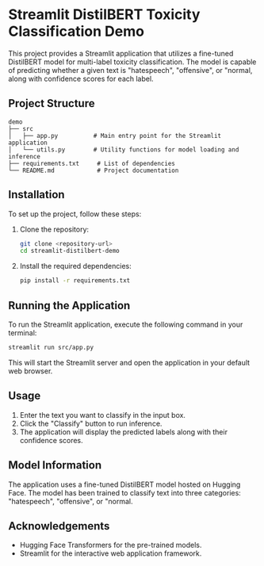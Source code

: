 # Streamlit DistilBERT Toxicity Classification Demo

This project provides a Streamlit application that utilizes a fine-tuned DistilBERT model for multi-label toxicity classification. The model is capable of predicting whether a given text is "hatespeech", "offensive", or "normal, along with confidence scores for each label.

## Project Structure

```
demo
├── src
│   ├── app.py          # Main entry point for the Streamlit application
│   └── utils.py        # Utility functions for model loading and inference
├── requirements.txt     # List of dependencies
└── README.md            # Project documentation
```

## Installation

To set up the project, follow these steps:

1. Clone the repository:

   ```bash
   git clone <repository-url>
   cd streamlit-distilbert-demo
   ```

2. Install the required dependencies:

   ```bash
   pip install -r requirements.txt
   ```

## Running the Application

To run the Streamlit application, execute the following command in your terminal:

```bash
streamlit run src/app.py
```

This will start the Streamlit server and open the application in your default web browser.

## Usage

1. Enter the text you want to classify in the input box.
2. Click the "Classify" button to run inference.
3. The application will display the predicted labels along with their confidence scores.

## Model Information

The application uses a fine-tuned DistilBERT model hosted on Hugging Face. The model has been trained to classify text into three categories: "hatespeech", "offensive", or "normal.

## Acknowledgements

- Hugging Face Transformers for the pre-trained models.
- Streamlit for the interactive web application framework.